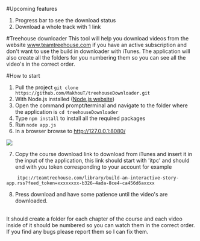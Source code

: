 #Upcoming features
1. Progress bar to see the download status
2. Download a whole track with 1 link

#Treehouse downloader
This tool will help you download videos from the website www.teamtreehouse.com if you have an active subscription and don't want to use the build in downloader with iTunes.
The application will also create all the folders for you numbering them so you can see all the video's in the correct order.

#How to start
1. Pull the project
``` git clone https://github.com/MakhouT/treehouseDownloader.git ```
2. With Node.js installed ([Node.js website](https://nodejs.org/en/))
3. Open the command prompt/terminal and navigate to the folder where the application is
```cd treehouseDownloader```
4. Type ``` npm install ``` to install all the required packages
5. Run ```node app.js```
6. In a browser browse to http://127.0.0.1:8080/
<img src="README.image/1.png">

7. Copy the course download link to download from iTunes and insert it in the input of the application, this link should start with 'itpc' and should end with you token corresponding to your account
for example
```
    itpc://teamtreehouse.com/library/build-an-interactive-story-app.rss?feed_token=xxxxxxxx-b326-4ada-8ce4-ca456d6axxxx
```
8. Press download and have some patience until the video's are downloaded.


<br/>
It should create a folder for each chapter of the course and each video inside of it should be numbered so you can watch them in the correct order.
If you find any bugs please report them so I can fix them.


